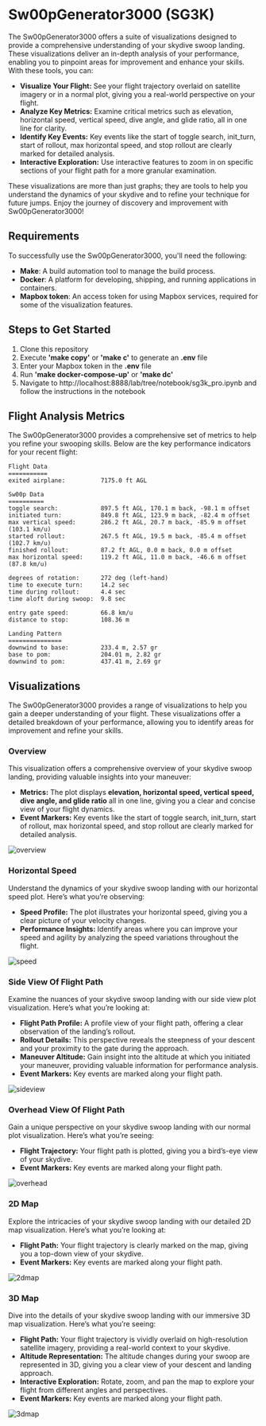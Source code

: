 # Sw00pGenerator3000 (SG3K)

The Sw00pGenerator3000 offers a suite of visualizations designed to provide a comprehensive understanding of your skydive swoop landing. These visualizations deliver an in-depth analysis of your performance, enabling you to pinpoint areas for improvement and enhance your skills. With these tools, you can:

- **Visualize Your Flight:** See your flight trajectory overlaid on satellite imagery or in a normal plot, giving you a real-world perspective on your flight.
- **Analyze Key Metrics:** Examine critical metrics such as elevation, horizontal speed, vertical speed, dive angle, and glide ratio, all in one line for clarity.
- **Identify Key Events:** Key events like the start of toggle search, init_turn, start of rollout, max horizontal speed, and stop rollout are clearly marked for detailed analysis.
- **Interactive Exploration:** Use interactive features to zoom in on specific sections of your flight path for a more granular examination.

These visualizations are more than just graphs; they are tools to help you understand the dynamics of your skydive and to refine your technique for future jumps. Enjoy the journey of discovery and improvement with Sw00pGenerator3000!

## Requirements

To successfully use the Sw00pGenerator3000, you'll need the following:

- **Make**: A build automation tool to manage the build process.
- **Docker**: A platform for developing, shipping, and running applications in containers.
- **Mapbox token**: An access token for using Mapbox services, required for some of the visualization features.

## Steps to Get Started 

1. Clone this repository
2. Execute **'make copy'** or **'make c'** to generate an **.env** file
3. Enter your Mapbox token in the **.env** file
4. Run **'make docker-compose-up'** or **'make dc'**
5. Navigate to http://localhost:8888/lab/tree/notebook/sg3k_pro.ipynb and follow the instructions in the notebook

## Flight Analysis Metrics

The Sw00pGenerator3000 provides a comprehensive set of metrics to help you refine your swooping skills. Below are the key performance indicators for your recent flight:

```
Flight Data
===========
exited airplane:          7175.0 ft AGL

Sw00p Data
==========
toggle search:            897.5 ft AGL, 170.1 m back, -98.1 m offset
initiated turn:           849.8 ft AGL, 123.9 m back, -82.4 m offset
max vertical speed:       286.2 ft AGL, 20.7 m back, -85.9 m offset (103.1 km/u)
started rollout:          267.5 ft AGL, 19.5 m back, -85.4 m offset (102.7 km/u)
finished rollout:         87.2 ft AGL, 0.0 m back, 0.0 m offset
max horizontal speed:     119.2 ft AGL, 11.0 m back, -46.6 m offset (87.8 km/u)

degrees of rotation:      272 deg (left-hand)
time to execute turn:     14.2 sec
time during rollout:      4.4 sec
time aloft during swoop:  9.8 sec

entry gate speed:         66.8 km/u
distance to stop:         108.36 m

Landing Pattern
===============
downwind to base:         233.4 m, 2.57 gr
base to pom:              204.01 m, 2.82 gr
downwind to pom:          437.41 m, 2.69 gr
```

## Visualizations

The Sw00pGenerator3000 provides a range of visualizations to help you gain a deeper understanding of your flight. These visualizations offer a detailed breakdown of your performance, allowing you to identify areas for improvement and refine your skills.

### Overview

This visualization offers a comprehensive overview of your skydive swoop landing, providing valuable insights into your maneuver:
- **Metrics:** The plot displays **elevation, horizontal speed, vertical speed, dive angle, and glide ratio** all in one line, giving you a clear and concise view of your flight dynamics.
- **Event Markers:** Key events like the start of toggle search, init_turn, start of rollout, max horizontal speed, and stop rollout are clearly marked for detailed analysis.

![overview](assets/img/overview.png)

### Horizontal Speed

Understand the dynamics of your skydive swoop landing with our horizontal speed plot. Here’s what you’re observing:

- **Speed Profile:** The plot illustrates your horizontal speed, giving you a clear picture of your velocity changes.
- **Performance Insights:** Identify areas where you can improve your speed and agility by analyzing the speed variations throughout the flight.

![speed](assets/img/speed.png)

### Side View Of Flight Path

Examine the nuances of your skydive swoop landing with our side view plot visualization. Here’s what you’re looking at:
- **Flight Path Profile:** A profile view of your flight path, offering a clear observation of the landing’s rollout.
- **Rollout Details:** This perspective reveals the steepness of your descent and your proximity to the gate during the approach.
- **Maneuver Altitude:** Gain insight into the altitude at which you initiated your maneuver, providing valuable information for performance analysis.
- **Event Markers:** Key events are marked along your flight path.

![sideview](assets/img/sideview.png)

### Overhead View Of Flight Path

Gain a unique perspective on your skydive swoop landing with our normal plot visualization. Here’s what you’re seeing:
- **Flight Trajectory:** Your flight path is plotted, giving you a bird’s-eye view of your skydive.
- **Event Markers:** Key events are marked along your flight path.

![overhead](assets/img/overhead.png)

### 2D Map

Explore the intricacies of your skydive swoop landing with our detailed 2D map visualization. Here’s what you’re looking at:
- **Flight Path:** Your flight trajectory is clearly marked on the map, giving you a top-down view of your skydive.
- **Event Markers:** Key events are marked along your flight path.

![2dmap](assets/img/2dmap.png)

### 3D Map

Dive into the details of your skydive swoop landing with our immersive 3D map visualization. Here’s what you’re seeing:
- **Flight Path:** Your flight trajectory is vividly overlaid on high-resolution satellite imagery, providing a real-world context to your skydive.
- **Altitude Representation:** The altitude changes during your swoop are represented in 3D, giving you a clear view of your descent and landing approach.
- **Interactive Exploration:** Rotate, zoom, and pan the map to explore your flight from different angles and perspectives.
- **Event Markers:** Key events are marked along your flight path.

![3dmap](assets/img/3dmap.png)